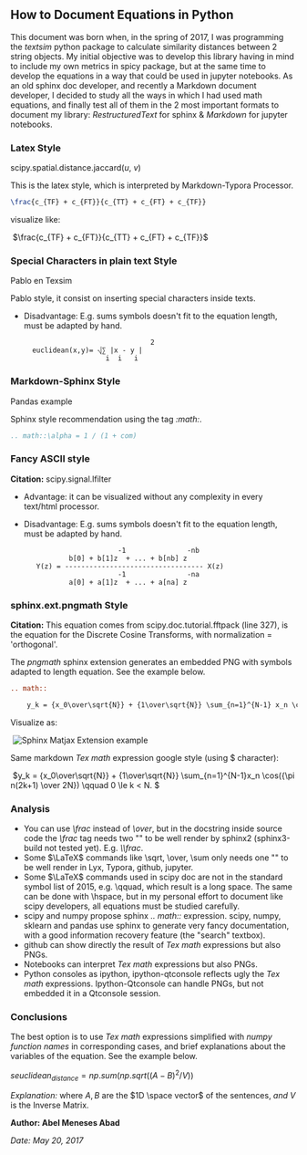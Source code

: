 ## How to Document Equations in Python

This document was born when, in the spring of 2017, I was programming the *textsim* python package to calculate similarity distances between 2 string objects. My initial objective was to develop this library having in mind to include my own metrics in spicy package, but at the same time to develop the equations in a way that could be used in jupyter notebooks. As an old sphinx doc developer, and recently a Markdown document developer, I decided to study all the ways in which I had used math equations, and finally test all of them in the 2 most important formats to document my library: *RestructuredText* for sphinx & *Markdown* for jupyter notebooks.

### Latex Style

scipy.spatial.distance.jaccard(*u*, *v*)

This is the latex style, which is interpreted by Markdown-Typora Processor. 

```latex
\frac{c_{TF} + c_{FT}}{c_{TT} + c_{FT} + c_{TF}}
```

visualize like:

​			$\frac{c_{TF} + c_{FT}}{c_{TT} + c_{FT} + c_{TF}}$

### Special Characters in plain text Style

Pablo en Texsim

Pablo style, it consist on inserting special characters inside texts.

* Disadvantage: E.g. sums symbols doesn't fit to the equation length, must be adapted by hand.    

                                     2
        euclidean(x,y)= ⎷∑ |x - y |
                          i  i   i

### Markdown-Sphinx Style

Pandas example

Sphinx style recommendation using the tag *:math:*. 

```reStructuredText
.. math::\alpha = 1 / (1 + com)
```

### Fancy ASCII style

**Citation:** scipy.signal.lfilter

* Advantage: it can be visualized without any complexity in every text/html processor.
* Disadvantage: E.g. sums symbols doesn't fit to the equation length, must be adapted by hand.    

                             -1               -nb
                 b[0] + b[1]z  + ... + b[nb] z
         Y(z) = ---------------------------------- X(z)
                             -1               -na
                 a[0] + a[1]z  + ... + a[na] z

### sphinx.ext.pngmath Style

**Citation:** This equation comes from scipy.doc.tutorial.fftpack (line 327), is the equation for the Discrete Cosine Transforms, with normalization = 'orthogonal'.

The *pngmath* sphinx extension generates an embedded PNG with symbols adapted to length equation. See the example below. 

```reStructuredText
.. math::

    y_k = {x_0\over\sqrt{N}} + {1\over\sqrt{N}} \sum_{n=1}^{N-1} x_n \cos\left({\pi n(2k+1) \over 2N}\right) \qquad 0 \le k < N.
```

Visualize as:

​							![Sphinx Matjax Extension example](matjax_png_equation.png)

Same markdown *Tex math* expression google style (using $ character):

​								$y_k = {x_0\over\sqrt{N}} + {1\over\sqrt{N}} \sum_{n=1}^{N-1}x_n \cos({\pi n(2k+1) \over 2N}) \qquad 0 \le k < N. $




### Analysis

* You can use *\frac* instead of *\over*, but in the docstring inside source code the *\frac* tag needs two "\" to be well render by sphinx2 (sphinx3-build not tested yet). E.g. *\\\frac*. 
* Some $\LaTeX$ commands like \sqrt, \over, \sum only needs one "\" to be well render in Lyx, Typora, github, jupyter.
* Some $\LaTeX$ commands used in scipy doc are not in the standard symbol list of 2015, e.g. \qquad, which result is a long space. The same can be done with \hspace, but in my personal effort to document like scipy developers, all equations must be studied carefully.
* scipy and numpy propose sphinx *.. math::* expression. scipy, numpy, sklearn and pandas use sphinx to generate very fancy documentation, with a good information recovery feature (the "search" textbox).
* github can show directly the result of *Tex math* expressions but also PNGs.
* Notebooks can interpret *Tex math* expressions but also PNGs.
* Python consoles as ipython, ipython-qtconsole reflects ugly the *Tex math* expressions. Ipython-Qtconsole can handle PNGs, but not embedded it in a Qtconsole session.

### Conclusions

The best option is to use *Tex math* expressions simplified with *numpy function names* in corresponding cases, and brief explanations about the variables of the equation. See the example below.

$seuclidean_{distance} = np.sum(np.sqrt((A - B)^2 / V))$

*Explanation:* where $A,B$ are the $1D \space vector$ of the sentences, $and$ $V$ is the Inverse Matrix.



**Author: Abel Meneses Abad**

*Date: May 20, 2017*


